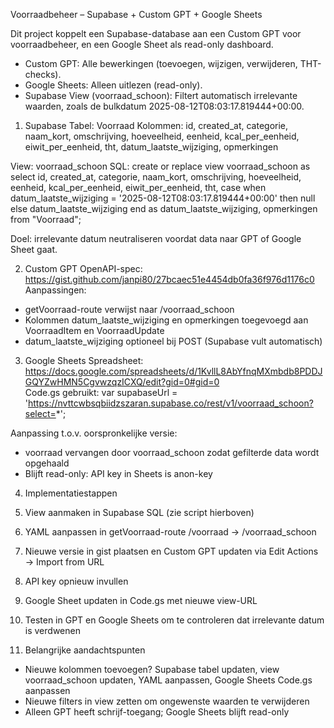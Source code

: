 Voorraadbeheer – Supabase + Custom GPT + Google Sheets

Dit project koppelt een Supabase-database aan een Custom GPT voor voorraadbeheer, en een Google Sheet als read-only dashboard.  
- Custom GPT: Alle bewerkingen (toevoegen, wijzigen, verwijderen, THT-checks).  
- Google Sheets: Alleen uitlezen (read-only).  
- Supabase View (voorraad_schoon): Filtert automatisch irrelevante waarden, zoals de bulkdatum 2025-08-12T08:03:17.819444+00:00.

1. Supabase
Tabel: Voorraad
Kolommen:
id, created_at, categorie, naam_kort, omschrijving, hoeveelheid, eenheid, kcal_per_eenheid, eiwit_per_eenheid, tht, datum_laatste_wijziging, opmerkingen

View: voorraad_schoon
SQL:
create or replace view voorraad_schoon as
select 
  id, 
  created_at, 
  categorie, 
  naam_kort, 
  omschrijving, 
  hoeveelheid, 
  eenheid, 
  kcal_per_eenheid, 
  eiwit_per_eenheid, 
  tht, 
  case 
    when datum_laatste_wijziging = '2025-08-12T08:03:17.819444+00:00' then null 
    else datum_laatste_wijziging 
  end as datum_laatste_wijziging, 
  opmerkingen
from "Voorraad";

Doel: irrelevante datum neutraliseren voordat data naar GPT of Google Sheet gaat.

2. Custom GPT
OpenAPI-spec: https://gist.github.com/janpi80/27bcaec51e4454db0fa36f976d1176c0  
Aanpassingen:
- getVoorraad-route verwijst naar /voorraad_schoon
- Kolommen datum_laatste_wijziging en opmerkingen toegevoegd aan VoorraadItem en VoorraadUpdate
- datum_laatste_wijziging optioneel bij POST (Supabase vult automatisch)

3. Google Sheets
Spreadsheet: https://docs.google.com/spreadsheets/d/1KvllL8AbYfnqMXmbdb8PDDJGQYZwHMN5CgvwzqzICXQ/edit?gid=0#gid=0  
Code.gs gebruikt:
var supabaseUrl = 'https://nvttcwbsqbiidzszaran.supabase.co/rest/v1/voorraad_schoon?select=*';

Aanpassing t.o.v. oorspronkelijke versie:
- voorraad vervangen door voorraad_schoon zodat gefilterde data wordt opgehaald
- Blijft read-only: API key in Sheets is anon-key

4. Implementatiestappen
1. View aanmaken in Supabase SQL (zie script hierboven)
2. YAML aanpassen in getVoorraad-route /voorraad → /voorraad_schoon
3. Nieuwe versie in gist plaatsen en Custom GPT updaten via Edit Actions → Import from URL
4. API key opnieuw invullen
5. Google Sheet updaten in Code.gs met nieuwe view-URL
6. Testen in GPT en Google Sheets om te controleren dat irrelevante datum is verdwenen

5. Belangrijke aandachtspunten
- Nieuwe kolommen toevoegen? Supabase tabel updaten, view voorraad_schoon updaten, YAML aanpassen, Google Sheets Code.gs aanpassen
- Nieuwe filters in view zetten om ongewenste waarden te verwijderen
- Alleen GPT heeft schrijf-toegang; Google Sheets blijft read-only
